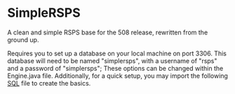 # SimpleRSPS
A clean and simple RSPS base for the 508 release, rewritten from the ground up.

Requires you to set up a database on your local machine on port 3306.
This database will need to be named "simplersps", with a username of "rsps" and a password of "simplersps"; These options can be changed within the Engine.java file.
Additionally, for a quick setup, you may import the following [SQL](data/db_import.sql) file to create the basics.